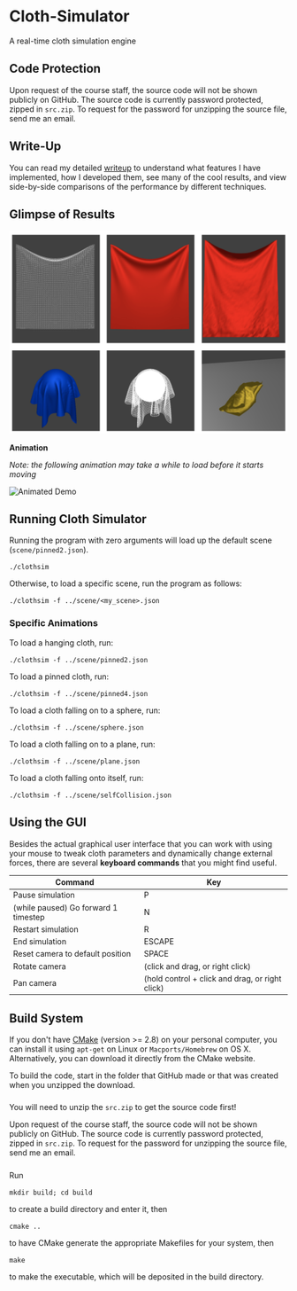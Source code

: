 # Cloth-Simulator
A real-time cloth simulation engine

## Code Protection

Upon request of the course staff, the source code will not be shown publicly on GitHub. The source code is currently password protected, zipped in `src.zip`. To request for the password for unzipping the source file, send me an email.

## Write-Up
You can read my detailed [writeup](https://michael-tu.github.io/Cloth-Simulator/) to understand what features I have implemented, how I developed them, see many of the cool results, and view side-by-side comparisons of the performance by different techniques.

## Glimpse of Results

![Demo](docs/assets/img/demo.png)

**Animation**

_Note: the following animation may take a while to load before it starts moving_

![Animated Demo](docs/assets/img/demo2.gif)

## Running Cloth Simulator

Running the program with zero arguments will load up the default scene (`scene/pinned2.json`). 

```
./clothsim
```

Otherwise, to load a specific scene, run the program as follows:

```
./clothsim -f ../scene/<my_scene>.json
```

### Specific Animations

To load a hanging cloth, run:

```
./clothsim -f ../scene/pinned2.json
```

To load a pinned cloth, run:

```
./clothsim -f ../scene/pinned4.json
```

To load a cloth falling on to a sphere, run:

```
./clothsim -f ../scene/sphere.json
```

To load a cloth falling on to a plane, run:

```
./clothsim -f ../scene/plane.json
```

To load a cloth falling onto itself, run:

```
./clothsim -f ../scene/selfCollision.json
```

## Using the GUI

Besides the actual graphical user interface that you can work with using your mouse to tweak cloth parameters and dynamically change external forces, there are several **keyboard commands** that you might find useful.

Command | Key
------- | -----
Pause simulation    | P
(while paused) Go forward 1 timestep   |  N
Restart simulation  | R
End simulation |  ESCAPE
Reset camera to default position   |  SPACE
Rotate camera  |  (click and drag, or right click)
Pan camera  | (hold control + click and drag, or right click)

## Build System

If you don't have [CMake](https://cmake.org) (version >= 2.8) on your personal computer, you can install it using `apt-get` on Linux or `Macports/Homebrew` on OS X. Alternatively, you can download it directly from the CMake website.

To build the code, start in the folder that GitHub made or that was created when you unzipped the download. 

#####
You will need to unzip the `src.zip` to get the source code first!

Upon request of the course staff, the source code will not be shown publicly on GitHub. The source code is currently password protected, zipped in `src.zip`. To request for the password for unzipping the source file, send me an email.
#####

Run
```
mkdir build; cd build
```

to create a build directory and enter it, then

```
cmake ..
```

to have CMake generate the appropriate Makefiles for your system, then

```
make 
```

to make the executable, which will be deposited in the build directory.
